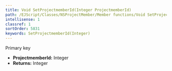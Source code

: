 ```yaml
---
title: Void SetProjectmemberId(Integer ProjectmemberId)
path: /EJScript/Classes/NSProjectMember/Member functions/Void SetProjectmemberId(Integer p_0)
intellisense: 1
classref: 1
sortOrder: 5831
keywords: SetProjectmemberId(Integer)
---
```



Primary key



* **ProjectmemberId:** Integer
* **Returns:** Integer


